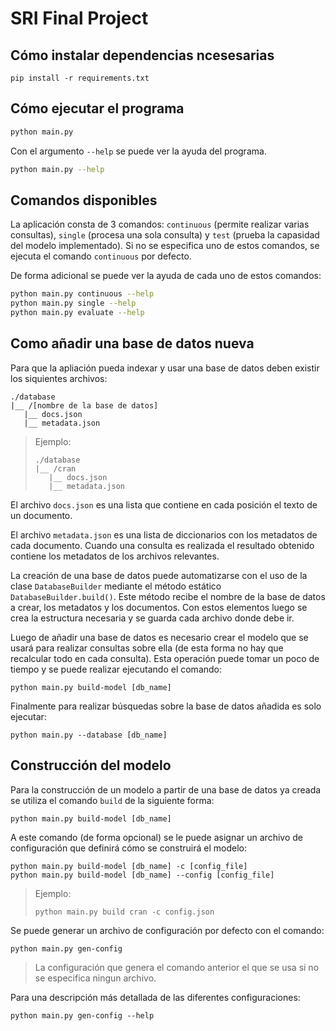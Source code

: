 # SRI Final Project

## Cómo instalar dependencias ncesesarias

```shell
pip install -r requirements.txt
```

## Cómo ejecutar el programa

```sh
python main.py
```

Con el argumento `--help` se puede ver la ayuda del programa.
```sh
python main.py --help
```

## Comandos disponibles

La aplicación consta de 3 comandos: `continuous` (permite realizar varias
consultas), `single` (procesa una sola consulta) y `test` (prueba la capasidad
del modelo implementado). Si no se especifica uno de estos comandos, se ejecuta
el comando `continuous` por defecto.

De forma adicional se puede ver la ayuda de cada uno de estos comandos:
```sh
python main.py continuous --help
python main.py single --help
python main.py evaluate --help
```

## Como añadir una base de datos nueva

Para que la apliación pueda indexar y usar una base de datos deben existir
los siquientes archivos:

```text
./database
|__ /[nombre de la base de datos]
   |__ docs.json
   |__ metadata.json
```

> Ejemplo:
> ```text
> ./database
> |__ /cran
>    |__ docs.json
>    |__ metadata.json
> ```

El archivo `docs.json` es una lista que contiene en cada posición el texto de un
documento.

El archivo `metadata.json` es una lista de diccionarios con los metadatos de cada
documento. Cuando una consulta es realizada el resultado obtenido contiene los
metadatos de los archivos relevantes.

La creación de una base de datos puede automatizarse con el uso de la clase
`DatabaseBuilder` mediante el método estático `DatabaseBuilder.build()`. Este
método recibe el nombre de la base de datos a crear, los metadatos y los
documentos. Con estos elementos luego se crea la estructura necesaria y se
guarda cada archivo donde debe ir.

Luego de añadir una base de datos es necesario crear el modelo que se usará
para realizar consultas sobre ella (de esta forma no hay que recalcular todo en
cada consulta). Esta operación puede tomar un poco de tiempo y se puede realizar
ejecutando el comando:

```shell
python main.py build-model [db_name]
```

Finalmente para realizar búsquedas sobre la base de datos añadida es solo
ejecutar:

```shell
python main.py --database [db_name]
```

## Construcción del modelo

Para la construcción de un modelo a partir de una base de datos ya creada se utiliza
el comando `build` de la siguiente forma:

```shell
python main.py build-model [db_name]
```

A este comando (de forma opcional) se le puede asignar un archivo de
configuración que definirá cómo se construirá el modelo:

```shell
python main.py build-model [db_name] -c [config_file]
python main.py build-model [db_name] --config [config_file]
```

> Ejemplo:
> ```shell
> python main.py build cran -c config.json
> ```

Se puede generar un archivo de configuración por defecto con el comando:

```shell
python main.py gen-config
```

> La configuración que genera el comando anterior el que se usa si no se
> especifica ningun archivo.

Para una descripción más detallada de las diferentes configuraciones:

```shell
python main.py gen-config --help
```
